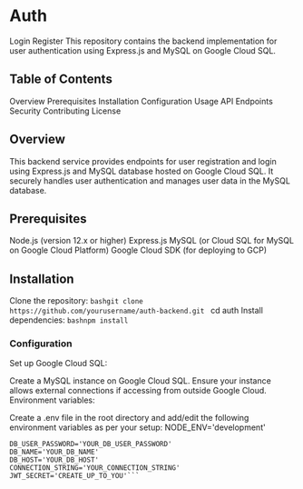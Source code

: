 # Auth
Login Register 
This repository contains the backend implementation for user authentication using Express.js and MySQL on Google Cloud SQL.

## Table of Contents
Overview
Prerequisites
Installation
Configuration
Usage
API Endpoints
Security
Contributing
License

## Overview
This backend service provides endpoints for user registration and login using Express.js and MySQL database hosted on Google Cloud SQL. It securely handles user authentication and manages user data in the MySQL database.
## Prerequisites
Node.js (version 12.x or higher)
Express.js
MySQL (or Cloud SQL for MySQL on Google Cloud Platform)
Google Cloud SDK (for deploying to GCP)
## Installation
Clone the repository:
```bashgit clone https://github.com/yourusername/auth-backend.git ```
cd auth
Install dependencies:
```bashnpm install ```

### Configuration
Set up Google Cloud SQL:

Create a MySQL instance on Google Cloud SQL.
Ensure your instance allows external connections if accessing from outside Google Cloud.
Environment variables:

Create a .env file in the root directory and add/edit the following environment variables as per your setup:
NODE_ENV='development'

```bashDB_USER='YOUR_DB_USER'
DB_USER_PASSWORD='YOUR_DB_USER_PASSWORD'
DB_NAME='YOUR_DB_NAME'
DB_HOST='YOUR_DB_HOST'
CONNECTION_STRING='YOUR_CONNECTION_STRING'
JWT_SECRET='CREATE_UP_TO_YOU'```

